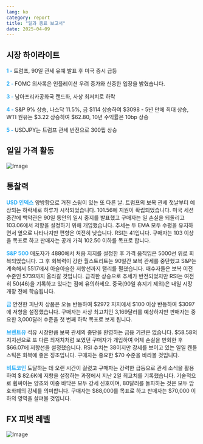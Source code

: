 ```yaml
---
lang: ko
category: report
title: "일과 종료 보고서"
date: 2025-04-09
---
```



<h2>시장 하이라이트</h2>
<strong style="color: #2caef7;">1 - </strong> 트럼프, 90일 관세 유예 발표 후 미국 증시 급등

<strong style="color: #2caef7;">2 - </strong> FOMC 의사록은 인플레이션 우려 증가와 신중한 입장을 밝혔습니다.

<strong style="color: #2caef7;">3 - </strong> 남아프리카공화국 랜드화, 사상 최저치로 하락

<strong style="color: #2caef7;">4 - </strong> S&P 9% 상승, 나스닥 11.5%, 금 $114 상승하여 $3098 - 5년 만에 최대 상승, WTI 원유는 $3.22 상승하여 $62.80, 10년 수익률은 10bp 상승

<strong style="color: #2caef7;">5 - </strong> USDJPY는 트럼프 관세 반전으로 300핍 상승



<h2>일일 가격 활동</h2>
<img src="https://markleighedu.github.io/img/Apr-2025/09-Apr-2025/price.jpg" alt="Image"/>

<h2>통찰력</h2>
<strong style="color: #2caef7;">USD 인덱스</strong> 양방향으로 거친 스윙이 있는 또 다른 날. 트럼프의 보복 관세 첫날부터 예상되는 하락세로 하루가 시작되었습니다. 101.56에 지원이 확립되었습니다. 미국 세션 중간에 백악관은 90일 동안의 일시 중지를 발표했고 구매자는 일 손실을 되돌리고 103.06에서 저항을 설정하기 위해 개입했습니다. 추세는 두 EMA 모두 수평을 유지하면서 옆으로 나타나지만 편향은 여전히 낮습니다. RSI는 41입니다. 구매자는 103 이상을 목표로 하고 판매자는 공개 가격 102.50 이하를 목표로 합니다.

<strong style="color: #2caef7;">S&P 500</strong> 매도자가 4880에서 처음 지지를 설정한 후 가격 움직임은 5000선 위로 회복되었습니다. 그 후 회복력이 강한 월스트리트는 90일간 보복 관세를 중단했고 S&P는 계속해서 5517에서 아슬아슬한 저항선까지 랠리를 펼쳤습니다. 매수자들은 보복 이전 수준인 5739까지 올라갈 것입니다. 급격한 상승으로 추세가 반전되었지만 RSI는 여전히 50(46)을 기록하고 있다는 점에 유의하세요. 중국(90일 휴지기 제외)은 내일 시장 개장 전에 학습됩니다.

<strong style="color: #2caef7;">금</strong> 안전한 피난처 상품은 오늘 반등하여 $2972 지지에서 $100 이상 반등하여 $3097에 저항을 설정했습니다. 구매자는 사상 최고치인 3,169달러를 예상하지만 판매자는 중요한 3,000달러 수준을 첫 번째 하락 목표로 보게 됩니다. 

<strong style="color: #2caef7;">브렌트유</strong> 석유 시장만큼 보복 관세의 중단을 환영하는 금융 기관은 없습니다. $58.58의 지지선으로 또 다른 최저치처럼 보였던 구매자가 개입하여 어제 손실을 만회한 후 $66.07에 저항선을 설정했습니다. RSI 수치는 38이지만 강세를 보이고 있는 일일 캔들스틱은 회복에 좋은 징조입니다. 구매자는 중요한 $70 수준을 바라볼 것입니다. 

<strong style="color: #2caef7;">비트코인</strong> 도달하는 데 오랜 시간이 걸렸고 구매자는 강력한 급등으로 관세 소식을 활용하여 $ 82.6K에 저항을 설정하는 과정에서 지난 2일 최고치를 기록했습니다. 기술적으로 휩싸이는 양초와 이중 바닥은 모두 강세 신호이며, 80달러를 돌파하는 것은 모두 암호화폐의 강세를 의미합니다. 구매자는 $88,000를 목표로 하고 판매자는 $70,000 이하의 영역을 살펴볼 것입니다.



<h2>FX 피벗 레벨</h2>
<img src="https://markleighedu.github.io/img/Apr-2025/09-Apr-2025/pivot.jpg" alt="Image"/>